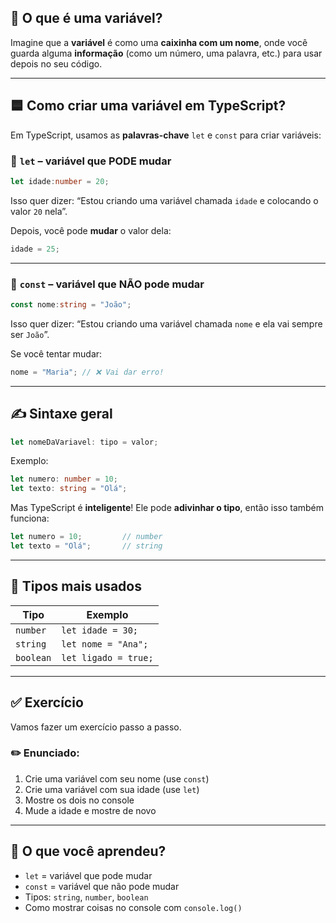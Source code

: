 ## 📌 O que é uma variável?

Imagine que a **variável** é como uma **caixinha com um nome**, onde você guarda alguma **informação** (como um número, uma palavra, etc.) para usar depois no seu código.

---

## 🟦 Como criar uma variável em TypeScript?

Em TypeScript, usamos as **palavras-chave** `let` e `const` para criar variáveis:

### 🔹 `let` – variável que PODE mudar

```ts
let idade:number = 20;
```

Isso quer dizer: “Estou criando uma variável chamada `idade` e colocando o valor `20` nela”.

Depois, você pode **mudar** o valor dela:

```ts
idade = 25;
```

---

### 🔹 `const` – variável que NÃO pode mudar

```ts
const nome:string = "João";
```

Isso quer dizer: “Estou criando uma variável chamada `nome` e ela vai sempre ser `João`”.

Se você tentar mudar:

```ts
nome = "Maria"; // ❌ Vai dar erro!
```

---

## ✍️ Sintaxe geral

```ts
let nomeDaVariavel: tipo = valor;
```

Exemplo:

```ts
let numero: number = 10;
let texto: string = "Olá";
```

Mas TypeScript é **inteligente**! Ele pode **adivinhar o tipo**, então isso também funciona:

```ts
let numero = 10;         // number
let texto = "Olá";       // string
```

---

## 🧠 Tipos mais usados

| Tipo      | Exemplo              |
| --------- | -------------------- |
| `number`  | `let idade = 30;`    |
| `string`  | `let nome = "Ana";`  |
| `boolean` | `let ligado = true;` |

---

## ✅ Exercício

Vamos fazer um exercício passo a passo.

### ✏️ Enunciado:

1. Crie uma variável com seu nome (use `const`)
2. Crie uma variável com sua idade (use `let`)
3. Mostre os dois no console
4. Mude a idade e mostre de novo

---

## 👀 O que você aprendeu?

* `let` = variável que pode mudar
* `const` = variável que não pode mudar
* Tipos: `string`, `number`, `boolean`
* Como mostrar coisas no console com `console.log()`
